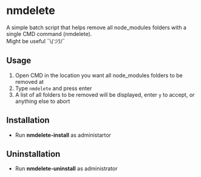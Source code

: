 # **nmdelete**
A simple batch script that helps remove all node_modules folders with a single CMD command (nmdelete).<br/>
Might be useful ¯\\_(ツ)_/¯

## Usage
1) Open CMD in the location you want all node_modules folders to be removed at
2) Type ```nmdelete``` and press enter
3) A list of all folders to be removed will be displayed, enter ```y``` to accept, or anything else to abort


## Installation
- Run **nmdelete-install** as administartor

## Uninstallation
- Run **nmdelete-uninstall** as administrator


